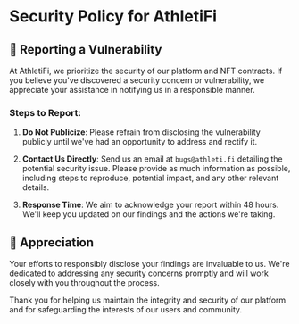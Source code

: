 # Security Policy for AthletiFi

## 🚨 Reporting a Vulnerability

At AthletiFi, we prioritize the security of our platform and NFT contracts. If you believe you've discovered a security concern or vulnerability, we appreciate your assistance in notifying us in a responsible manner.

### Steps to Report:

1. **Do Not Publicize**: Please refrain from disclosing the vulnerability publicly until we've had an opportunity to address and rectify it.

2. **Contact Us Directly**: Send us an email at `bugs@athleti.fi` detailing the potential security issue. Please provide as much information as possible, including steps to reproduce, potential impact, and any other relevant details.

3. **Response Time**: We aim to acknowledge your report within 48 hours. We'll keep you updated on our findings and the actions we're taking.

## 🙏 Appreciation

Your efforts to responsibly disclose your findings are invaluable to us. We're dedicated to addressing any security concerns promptly and will work closely with you throughout the process.

Thank you for helping us maintain the integrity and security of our platform and for safeguarding the interests of our users and community.


